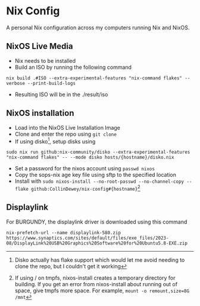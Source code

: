 # Nix Config

A personal Nix configuration across my computers running Nix and NixOS.

## NixOS Live Media
- Nix needs to be installed
- Build an ISO by running the following command
```
nix build .#ISO --extra-experimental-features "nix-command flakes" --verbose --print-build-logs
```
- Resulting ISO will be in the ./result/iso

## NixOS installation
- Load into the NixOS Live Installation Image
- Clone and enter the repo using `git clone`
- If using disko[^1], setup disks using
```
sudo nix run github:nix-community/disko --extra-experimental-features "nix-command flakes" -- --mode disko hosts/{hostname}/disko.nix
```
- Set a password for the nixos account using `passwd nixos`
- Copy the sops-nix age key file using sftp to the specified location
- Install with `sudo nixos-install --no-root-passwd --no-channel-copy --flake github:CollinDewey/nix-config#{hostname}`[^2]

[^1]: Disko actually has flake support which would let me avoid needing to clone the repo, but I couldn't get it working
[^2]: If using / on tmpfs, nixos-install creates a temporary directory for building. If you get an error from nixos-install about running out of space, give tmpfs more space. For example, `mount -o remount,size=8G /mnt`

## Displaylink
For BURGUNDY, the displaylink driver is downloaded using this command
```
nix-prefetch-url --name displaylink-580.zip https://www.synaptics.com/sites/default/files/exe_files/2023-08/DisplayLink%20USB%20Graphics%20Software%20for%20Ubuntu5.8-EXE.zip
```